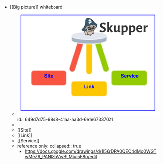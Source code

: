 - [[Big picture]] whiteboard
	- ![Skupper stool.png](../assets/Skupper_stool_1688118506665_0.png)
	  id:: 649d7d75-98d8-41aa-aa3d-6e1e67337021
	-
	- [[Site]]
	- [[Link]]
	- [[Service]]
	- reference only:
	  collapsed:: true
		- https://docs.google.com/drawings/d/1l56rDPA0QEC4dMo0WGTwMeZ9_PANl8bVwBLMiui5F8o/edit